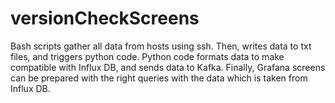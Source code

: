 # versionCheckScreens
Bash scripts gather all data from hosts using ssh. Then, writes data to txt files, and triggers python code.
Python code formats data to make compatible with Influx DB, and sends data to Kafka.
Finally, Grafana screens can be prepared with the right queries with the data which is taken from Influx DB.
